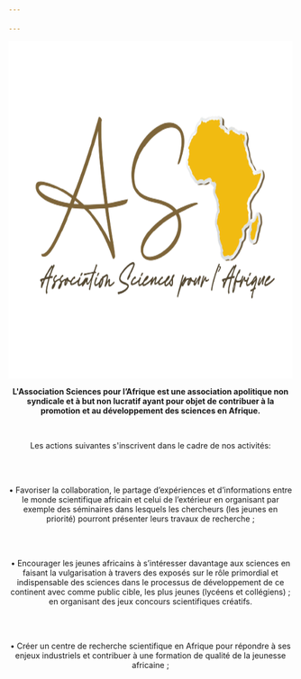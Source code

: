 ```yaml
---

---
```

<img src="asa.png" 
        alt="Picture" 
        width="800" 
        height="600" 
        style="display: block; margin: 0 auto" />
<p style="text-align: center; font-weight: bold;">
L'Association Sciences pour l’Afrique est une association apolitique non syndicale et à but non lucratif ayant pour objet de contribuer à la promotion et au développement des sciences en Afrique.
</p>
<br>
<p style="text-align: center;">
Les actions suivantes s'inscrivent dans le cadre de nos activités:
</p>
<br><br>
<p style="text-align: center;">
<span class="font-weight: bold;">•</span> Favoriser la collaboration, le partage d’expériences et
d’informations entre le monde scientifique africain et celui de
l’extérieur en organisant par exemple des séminaires dans
lesquels les chercheurs (les jeunes en priorité) pourront présenter
leurs travaux de recherche ;
</p>
<br><br>
<p style="text-align: center;">
<span class="font-weight: bold;">•</span> Encourager les jeunes africains à s’intéresser davantage aux
sciences en faisant la vulgarisation à travers des exposés sur le
rôle primordial et indispensable des sciences dans le processus de
développement de ce continent avec comme public cible, les plus
jeunes (lycéens et collégiens) ; en organisant des jeux concours
scientifiques créatifs.
</p>
<br><br>
<p style="text-align: center;">
<span class="font-weight: bold;">•</span> Créer un centre de recherche scientifique en Afrique pour
répondre à ses enjeux industriels et contribuer à une formation de
qualité de la jeunesse africaine ; 
</p>